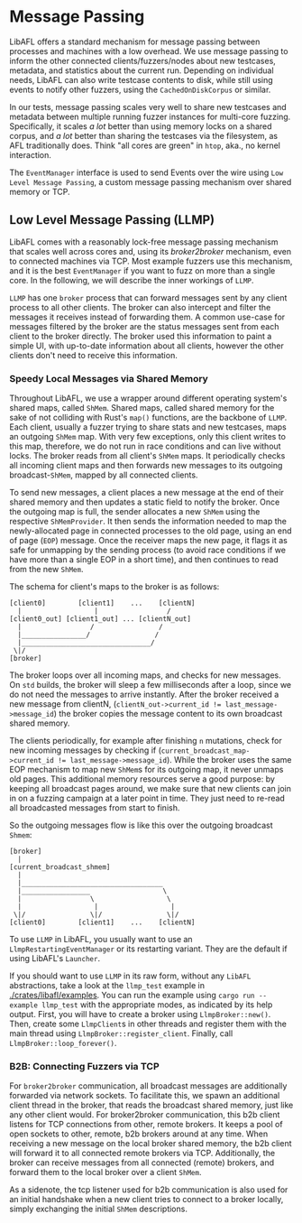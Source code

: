 # Message Passing

LibAFL offers a standard mechanism for message passing between processes and machines with a low overhead.
We use message passing to inform the other connected clients/fuzzers/nodes about new testcases, metadata, and statistics about the current run.
Depending on individual needs, LibAFL can also write testcase contents to disk, while still using events to notify other fuzzers, using the `CachedOnDiskCorpus` or similar.

In our tests, message passing scales very well to share new testcases and metadata between multiple running fuzzer instances for multi-core fuzzing.
Specifically, it scales _a lot_ better than using memory locks on a shared corpus, and _a lot_ better than sharing the testcases via the filesystem, as AFL traditionally does.
Think "all cores are green" in `htop`, aka., no kernel interaction.

The `EventManager` interface is used to send Events over the wire using `Low Level Message Passing`, a custom message passing mechanism over shared memory or TCP.

## Low Level Message Passing (LLMP)

LibAFL comes with a reasonably lock-free message passing mechanism that scales well across cores and, using its _broker2broker_ mechanism, even to connected machines via TCP.
Most example fuzzers use this mechanism, and it is the best `EventManager` if you want to fuzz on more than a single core.
In the following, we will describe the inner workings of `LLMP`.

`LLMP` has one `broker` process that can forward messages sent by any client process to all other clients.
The broker can also intercept and filter the messages it receives instead of forwarding them.
A common use-case for messages filtered by the broker are the status messages sent from each client to the broker directly.
The broker used this information to paint a simple UI, with up-to-date information about all clients, however the other clients don't need to receive this information.

### Speedy Local Messages via Shared Memory

Throughout LibAFL, we use a wrapper around different operating system's shared maps, called `ShMem`.
Shared maps, called shared memory for the sake of not colliding with Rust's `map()` functions, are the backbone of `LLMP`.
Each client, usually a fuzzer trying to share stats and new testcases, maps an outgoing `ShMem` map.
With very few exceptions, only this client writes to this map, therefore, we do not run in race conditions and can live without locks.
The broker reads from all client's `ShMem` maps.
It periodically checks all incoming client maps and then forwards new messages to its outgoing broadcast-`ShMem`, mapped by all connected clients.

To send new messages, a client places a new message at the end of their shared memory and then updates a static field to notify the broker.
Once the outgoing map is full, the sender allocates a new `ShMem` using the respective `ShMemProvider`.
It then sends the information needed to map the newly-allocated page in connected processes to the old page, using an end of page (`EOP`) message.
Once the receiver maps the new page, it flags it as safe for unmapping by the sending process (to avoid race conditions if we have more than a single EOP in a short time), and then continues to read from the new `ShMem`.

The schema for client's maps to the broker is as follows:

```text
[client0]        [client1]    ...    [clientN]
  |                  |                 /
[client0_out] [client1_out] ... [clientN_out]
  |                 /                /
  |________________/                /
  |________________________________/
 \|/
[broker]
```

The broker loops over all incoming maps, and checks for new messages.
On `std` builds, the broker will sleep a few milliseconds after a loop, since we do not need the messages to arrive instantly.
After the broker received a new message from clientN, (`clientN_out->current_id != last_message->message_id`) the broker copies the message content to its own broadcast shared memory.

The clients periodically, for example after finishing `n` mutations, check for new incoming messages by checking if (`current_broadcast_map->current_id != last_message->message_id`).
While the broker uses the same EOP mechanism to map new `ShMem`s for its outgoing map, it never unmaps old pages.
This additional memory resources serve a good purpose: by keeping all broadcast pages around, we make sure that new clients can join in on a fuzzing campaign at a later point in time.
They just need to re-read all broadcasted messages from start to finish.

So the outgoing messages flow is like this over the outgoing broadcast `Shmem`:

```text
[broker]
  |
[current_broadcast_shmem]
  |
  |___________________________________
  |_________________                  \
  |                 \                  \
  |                  |                  |
 \|/                \|/                \|/
[client0]        [client1]    ...    [clientN]
```

To use `LLMP` in LibAFL, you usually want to use an `LlmpRestartingEventManager` or its restarting variant.
They are the default if using LibAFL's `Launcher`.

If you should want to use `LLMP` in its raw form, without any `LibAFL` abstractions, take a look at the `llmp_test` example in [./crates/libafl/examples](https://github.com/AFLplusplus/LibAFL/blob/main/libafl_bolts/examples/llmp_test/main.rs).
You can run the example using `cargo run --example llmp_test` with the appropriate modes, as indicated by its help output.
First, you will have to create a broker using `LlmpBroker::new()`.
Then, create some `LlmpClient`s in other threads and register them with the main thread using `LlmpBroker::register_client`.
Finally, call `LlmpBroker::loop_forever()`.

### B2B: Connecting Fuzzers via TCP

For `broker2broker` communication, all broadcast messages are additionally forwarded via network sockets.
To facilitate this, we spawn an additional client thread in the broker, that reads the broadcast shared memory, just like any other client would.
For broker2broker communication, this b2b client listens for TCP connections from other, remote brokers.
It keeps a pool of open sockets to other, remote, b2b brokers around at any time.
When receiving a new message on the local broker shared memory, the b2b client will forward it to all connected remote brokers via TCP.
Additionally, the broker can receive messages from all connected (remote) brokers, and forward them to the local broker over a client `ShMem`.

As a sidenote, the tcp listener used for b2b communication is also used for an initial handshake when a new client tries to connect to a broker locally, simply exchanging the initial `ShMem` descriptions.
